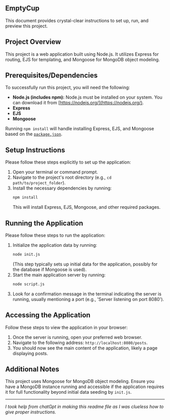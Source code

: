 ## EmptyCup

This document provides crystal-clear instructions to set up, run, and preview this project.

## Project Overview

This project is a web application built using Node.js. It utilizes Express for routing, EJS for templating, and Mongoose for MongoDB object modeling.

## Prerequisites/Dependencies

To successfully run this project, you will need the following:

*   **Node.js (includes npm):** Node.js must be installed on your system. You can download it from [https://nodejs.org/](https://nodejs.org/).
*   **Express**
*   **EJS**
*   **Mongoose**

Running `npm install` will handle installing Express, EJS, and Mongoose based on the [`package.json`](package.json:1).

## Setup Instructions

Please follow these steps explicitly to set up the application:

1.  Open your terminal or command prompt.
2.  Navigate to the project's root directory (e.g., `cd path/to/project_folder`).
3.  Install the necessary dependencies by running:
    ```bash
    npm install
    ```
    This will install Express, EJS, Mongoose, and other required packages.

## Running the Application

Please follow these steps to run the application:

1.  Initialize the application data by running:
    ```bash
    node init.js
    ```
    (This step typically sets up initial data for the application, possibly for the database if Mongoose is used).
2.  Start the main application server by running:
    ```bash
    node script.js
    ```
3.  Look for a confirmation message in the terminal indicating the server is running, usually mentioning a port (e.g., 'Server listening on port 8080').

## Accessing the Application

Follow these steps to view the application in your browser:

1.  Once the server is running, open your preferred web browser.
2.  Navigate to the following address: `http://localhost:8080/posts`.
3.  You should now see the main content of the application, likely a page displaying posts.

## Additional Notes

This project uses Mongoose for MongoDB object modeling. Ensure you have a MongoDB instance running and accessible if the application requires it for full functionality beyond initial data seeding by `init.js`.

---

*I took help from chatGpt in making this readme file as I was clueless how to give proper instructions.*